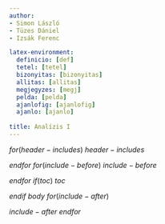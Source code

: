```yaml
---
author:
- Simon László
- Tüzes Dániel
- Izsák Ferenc

latex-environment:
  definicio: [def]
  tetel: [tetel]
  bizonyitas: [bizonyitas]
  allitas: [allitas]
  megjegyzes: [megj]
  pelda: [pelda]
  ajanlofig: [ajanlofig]
  ajanlo: [ajanlo]
  
title: Analízis I
---
```


$for(header-includes)$
$header-includes$

$endfor$
$for(include-before)$
$include-before$

$endfor$
$if(toc)$
$toc$

$endif$
$body$
$for(include-after)$

$include-after$
$endfor$
